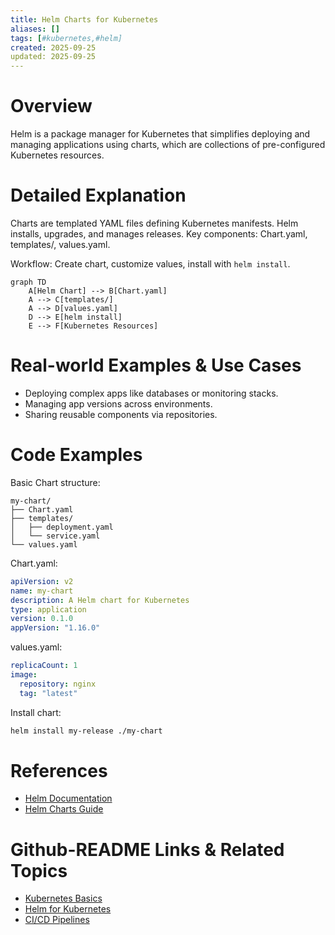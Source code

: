 ```yaml
---
title: Helm Charts for Kubernetes
aliases: []
tags: [#kubernetes,#helm]
created: 2025-09-25
updated: 2025-09-25
---
```


# Overview

Helm is a package manager for Kubernetes that simplifies deploying and managing applications using charts, which are collections of pre-configured Kubernetes resources.

# Detailed Explanation

Charts are templated YAML files defining Kubernetes manifests. Helm installs, upgrades, and manages releases. Key components: Chart.yaml, templates/, values.yaml.

Workflow: Create chart, customize values, install with `helm install`.

```mermaid
graph TD
    A[Helm Chart] --> B[Chart.yaml]
    A --> C[templates/]
    A --> D[values.yaml]
    D --> E[helm install]
    E --> F[Kubernetes Resources]
```

# Real-world Examples & Use Cases

- Deploying complex apps like databases or monitoring stacks.
- Managing app versions across environments.
- Sharing reusable components via repositories.

# Code Examples

Basic Chart structure:

```
my-chart/
├── Chart.yaml
├── templates/
│   ├── deployment.yaml
│   └── service.yaml
└── values.yaml
```

Chart.yaml:

```yaml
apiVersion: v2
name: my-chart
description: A Helm chart for Kubernetes
type: application
version: 0.1.0
appVersion: "1.16.0"
```

values.yaml:

```yaml
replicaCount: 1
image:
  repository: nginx
  tag: "latest"
```

Install chart:

```bash
helm install my-release ./my-chart
```

# References

- [Helm Documentation](https://helm.sh/docs/)
- [Helm Charts Guide](https://helm.sh/docs/topics/charts/)

# Github-README Links & Related Topics

- [Kubernetes Basics](./kubernetes-basics/README.md)
- [Helm for Kubernetes](./helm-for-kubernetes/README.md)
- [CI/CD Pipelines](./ci-cd-pipelines/README.md)